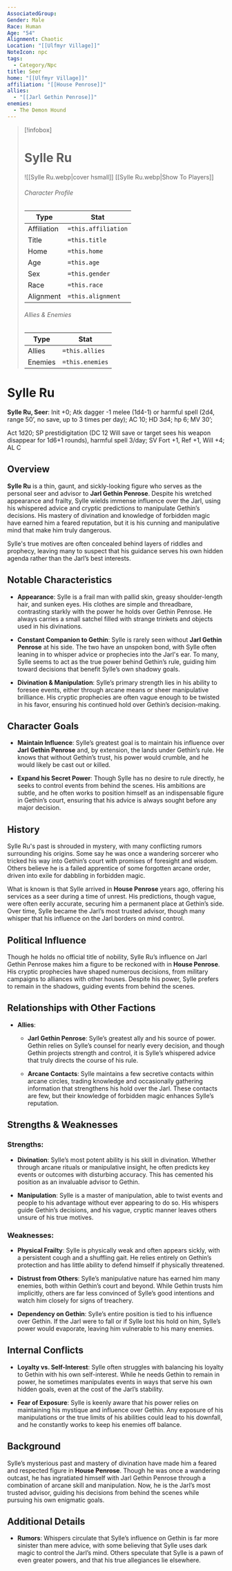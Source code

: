 ```yaml
---
AssociatedGroup: 
Gender: Male
Race: Human
Age: "54"
Alignment: Chaotic
Location: "[[Ulfmyr Village]]"
NoteIcon: npc
tags:
  - Category/Npc
title: Seer
home: "[[Ulfmyr Village]]"
affiliation: "[[House Penrose]]"
allies:
  - "[[Jarl Gethin Penrose]]"
enemies:
  - The Demon Hound
---
```

> [!infobox]
> # Sylle Ru
> ![[Sylle Ru.webp|cover hsmall]]
> [[Sylle Ru.webp|Show To Players]]
> ###### Character Profile
> Type |  Stat |
> ---|---|
> Affiliation | `=this.affiliation` |
> Title | `=this.title` |
> Home | `=this.home` |
> Age | `=this.age` |
> Sex | `=this.gender` |
> Race | `=this.race` |
> Alignment | `=this.alignment` |
> ###### Allies & Enemies
> Type |  Stat |
> ---|---|
> Allies | `=this.allies` |
> Enemies | `=this.enemies` |

# Sylle Ru
**Sylle Ru, Seer**: Init +0; Atk dagger -1 melee (1d4-1) or harmful spell (2d4, range 50’, no save, up to 3 times per day); AC 10; HD 3d4; hp 6; MV 30’; 

Act 1d20; SP prestidigitation (DC 12 Will save or target sees his weapon disappear for 1d6+1 rounds), harmful spell 3/day; SV Fort +1, Ref +1, Will +4; AL C

## Overview
**Sylle Ru** is a thin, gaunt, and sickly-looking figure who serves as the personal seer and advisor to **Jarl Gethin Penrose**. Despite his wretched appearance and frailty, Sylle wields immense influence over the Jarl, using his whispered advice and cryptic predictions to manipulate Gethin’s decisions. His mastery of divination and knowledge of forbidden magic have earned him a feared reputation, but it is his cunning and manipulative mind that make him truly dangerous.

Sylle's true motives are often concealed behind layers of riddles and prophecy, leaving many to suspect that his guidance serves his own hidden agenda rather than the Jarl’s best interests.

## Notable Characteristics
- **Appearance**: Sylle is a frail man with pallid skin, greasy shoulder-length hair, and sunken eyes. His clothes are simple and threadbare, contrasting starkly with the power he holds over Gethin Penrose. He always carries a small satchel filled with strange trinkets and objects used in his divinations.
  
- **Constant Companion to Gethin**: Sylle is rarely seen without **Jarl Gethin Penrose** at his side. The two have an unspoken bond, with Sylle often leaning in to whisper advice or prophecies into the Jarl's ear. To many, Sylle seems to act as the true power behind Gethin’s rule, guiding him toward decisions that benefit Sylle’s own shadowy goals.

- **Divination & Manipulation**: Sylle’s primary strength lies in his ability to foresee events, either through arcane means or sheer manipulative brilliance. His cryptic prophecies are often vague enough to be twisted in his favor, ensuring his continued hold over Gethin’s decision-making.

## Character Goals
- **Maintain Influence**: Sylle’s greatest goal is to maintain his influence over **Jarl Gethin Penrose** and, by extension, the lands under Gethin’s rule. He knows that without Gethin’s trust, his power would crumble, and he would likely be cast out or killed.
  
- **Expand his Secret Power**: Though Sylle has no desire to rule directly, he seeks to control events from behind the scenes. His ambitions are subtle, and he often works to position himself as an indispensable figure in Gethin’s court, ensuring that his advice is always sought before any major decision.

## History
Sylle Ru's past is shrouded in mystery, with many conflicting rumors surrounding his origins. Some say he was once a wandering sorcerer who tricked his way into Gethin’s court with promises of foresight and wisdom. Others believe he is a failed apprentice of some forgotten arcane order, driven into exile for dabbling in forbidden magic.

What is known is that Sylle arrived in **House Penrose** years ago, offering his services as a seer during a time of unrest. His predictions, though vague, were often eerily accurate, securing him a permanent place at Gethin’s side. Over time, Sylle became the Jarl’s most trusted advisor, though many whisper that his influence on the Jarl borders on mind control.

## Political Influence
Though he holds no official title of nobility, Sylle Ru’s influence on Jarl Gethin Penrose makes him a figure to be reckoned with in **House Penrose**. His cryptic prophecies have shaped numerous decisions, from military campaigns to alliances with other houses. Despite his power, Sylle prefers to remain in the shadows, guiding events from behind the scenes.

## Relationships with Other Factions
- **Allies**:
  - **Jarl Gethin Penrose**: Sylle’s greatest ally and his source of power. Gethin relies on Sylle’s counsel for nearly every decision, and though Gethin projects strength and control, it is Sylle’s whispered advice that truly directs the course of his rule.
  
  - **Arcane Contacts**: Sylle maintains a few secretive contacts within arcane circles, trading knowledge and occasionally gathering information that strengthens his hold over the Jarl. These contacts are few, but their knowledge of forbidden magic enhances Sylle’s reputation.

## Strengths & Weaknesses
### Strengths:
- **Divination**: Sylle’s most potent ability is his skill in divination. Whether through arcane rituals or manipulative insight, he often predicts key events or outcomes with disturbing accuracy. This has cemented his position as an invaluable advisor to Gethin.
  
- **Manipulation**: Sylle is a master of manipulation, able to twist events and people to his advantage without ever appearing to do so. His whispers guide Gethin’s decisions, and his vague, cryptic manner leaves others unsure of his true motives.

### Weaknesses:
- **Physical Frailty**: Sylle is physically weak and often appears sickly, with a persistent cough and a shuffling gait. He relies entirely on Gethin’s protection and has little ability to defend himself if physically threatened.

- **Distrust from Others**: Sylle’s manipulative nature has earned him many enemies, both within Gethin’s court and beyond. While Gethin trusts him implicitly, others are far less convinced of Sylle’s good intentions and watch him closely for signs of treachery.

- **Dependency on Gethin**: Sylle’s entire position is tied to his influence over Gethin. If the Jarl were to fall or if Sylle lost his hold on him, Sylle’s power would evaporate, leaving him vulnerable to his many enemies.

## Internal Conflicts
- **Loyalty vs. Self-Interest**: Sylle often struggles with balancing his loyalty to Gethin with his own self-interest. While he needs Gethin to remain in power, he sometimes manipulates events in ways that serve his own hidden goals, even at the cost of the Jarl’s stability.
  
- **Fear of Exposure**: Sylle is keenly aware that his power relies on maintaining his mystique and influence over Gethin. Any exposure of his manipulations or the true limits of his abilities could lead to his downfall, and he constantly works to keep his enemies off balance.

## Background
Sylle’s mysterious past and mastery of divination have made him a feared and respected figure in **House Penrose**. Though he was once a wandering outcast, he has ingratiated himself with Jarl Gethin Penrose through a combination of arcane skill and manipulation. Now, he is the Jarl’s most trusted advisor, guiding his decisions from behind the scenes while pursuing his own enigmatic goals.

## Additional Details
- **Rumors**: Whispers circulate that Sylle’s influence on Gethin is far more sinister than mere advice, with some believing that Sylle uses dark magic to control the Jarl’s mind. Others speculate that Sylle is a pawn of even greater powers, and that his true allegiances lie elsewhere.
